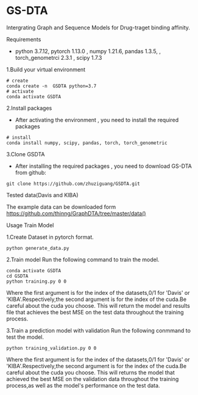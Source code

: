 # GS-DTA
Intergrating Graph and Sequence Models for Drug-traget binding affinity.

Requirements

+ python 3.7.12, pytorch 1.13.0 , numpy 1.21.6, pandas 1.3.5,  , torch_genometrci 2.3.1 , scipy 1.7.3

1.Build your virtual environment
 ```
# create 
conda create -n  GSDTA python=3.7
# activate 
conda activate GSDTA
```
 2.Install packages
+ After activating the environment , you need to install the required packages
```
# install
conda install numpy, scipy, pandas, torch, torch_genometric
```
3.Clone GSDTA
+ After installing the required packages , you need to download GS-DTA from github:
```
git clone https://github.com/zhuziguang/GSDTA.git
```
Tested data(Davis and KIBA)

The example data can be downloaded form   https://github.com/thinng/GraphDTA/tree/master/data()

Usage
Train Model

1.Create Dataset  in pytorch format.
```
python generate_data.py
```

2.Train model
Run the following command to train the model.
```
conda activate GSDTA
cd GSDTA
python training.py 0 0
```
Where the first argument is for the  index of the datasets,0/1 for 'Davis' or 'KIBA'.Respectively,the second argument is for the index of the cuda.Be careful about the cuda you choose.
This will return the model and results file that achieves the best MSE on the test data throughout the training process.

3.Train a prediction model with validation
Run the following conmmand to test the model.
```
python training_validation.py 0 0
```
Where the first argument is for the  index of the datasets,0/1 for 'Davis' or 'KIBA'.Respectively,the second argument is for the index of the cuda.Be careful about the cuda you choose.
This will returns the model that achieved the best MSE on the validation data throughout the training process,as well as the model's performance on the test data.




